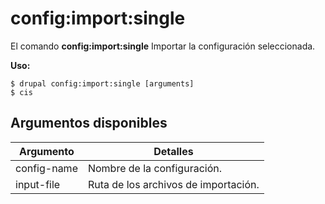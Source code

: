 # config:import:single
El comando **config:import:single** Importar la configuración seleccionada.

**Uso:**
```
$ drupal config:import:single [arguments] 
$ cis  
```

## Argumentos disponibles
Argumento | Detalles
---------|-------------
config-name | Nombre de la configuración.
input-file | Ruta de los archivos de importación.
